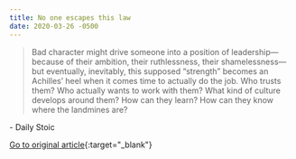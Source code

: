 ```yaml
---
title: No one escapes this law
date: 2020-03-26 -0500
---
```


> Bad character might drive someone into a position of leadership—because of their ambition, their ruthlessness, their shamelessness—but eventually, inevitably, this supposed “strength” becomes an Achilles’ heel when it comes time to actually do the job. Who trusts them? Who actually wants to work with them? What kind of culture develops around them? How can they learn? How can they know where the landmines are?

\- Daily Stoic

[Go to original article](https://dailystoic.com/no-one-escapes-this-law/){:target="_blank"}